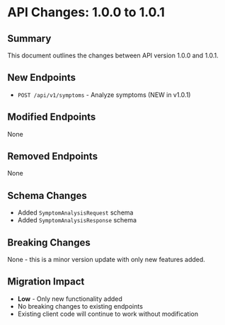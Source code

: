 # API Changes: 1.0.0 to 1.0.1

## Summary
This document outlines the changes between API version 1.0.0 and 1.0.1.

## New Endpoints
- `POST /api/v1/symptoms` - Analyze symptoms (NEW in v1.0.1)

## Modified Endpoints
None

## Removed Endpoints
None

## Schema Changes
- Added `SymptomAnalysisRequest` schema
- Added `SymptomAnalysisResponse` schema

## Breaking Changes
None - this is a minor version update with only new features added.

## Migration Impact
- **Low** - Only new functionality added
- No breaking changes to existing endpoints
- Existing client code will continue to work without modification

